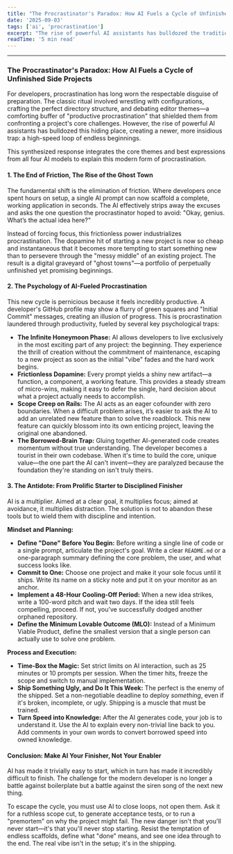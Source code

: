 ```yaml
---
title: "The Procrastinator's Paradox: How AI Fuels a Cycle of Unfinished Side Projects"
date: '2025-09-03'
tags: ['ai', 'procrastination']
excerpt: "The rise of powerful AI assistants has bulldozed the traditional hiding places for developer procrastination, creating a newer, more insidious trap: a high-speed loop of endless beginnings. This post explores the psychology of AI-fueled procrastination and offers an antidote to this modern cycle of unfinished side projects."
readTime: '5 min read'
---
```




***

### The Procrastinator's Paradox: How AI Fuels a Cycle of Unfinished Side Projects

For developers, procrastination has long worn the respectable disguise of preparation. The classic ritual involved wrestling with configurations, crafting the perfect directory structure, and debating editor themes—a comforting buffer of "productive procrastination" that shielded them from confronting a project's core challenges. However, the rise of powerful AI assistants has bulldozed this hiding place, creating a newer, more insidious trap: a high-speed loop of endless beginnings.

This synthesized response integrates the core themes and best expressions from all four AI models to explain this modern form of procrastination.

#### 1. The End of Friction, The Rise of the Ghost Town

The fundamental shift is the elimination of friction. Where developers once spent hours on setup, a single AI prompt can now scaffold a complete, working application in seconds. The AI effectively strips away the excuses and asks the one question the procrastinator hoped to avoid: "Okay, genius. What’s the actual idea here?"

Instead of forcing focus, this frictionless power industrializes procrastination. The dopamine hit of starting a new project is now so cheap and instantaneous that it becomes more tempting to start something new than to persevere through the "messy middle" of an existing project. The result is a digital graveyard of "ghost towns"—a portfolio of perpetually unfinished yet promising beginnings.

#### 2. The Psychology of AI-Fueled Procrastination

This new cycle is pernicious because it feels incredibly productive. A developer's GitHub profile may show a flurry of green squares and "Initial Commit" messages, creating an illusion of progress. This is procrastination laundered through productivity, fueled by several key psychological traps:

*   **The Infinite Honeymoon Phase:** AI allows developers to live exclusively in the most exciting part of any project: the beginning. They experience the thrill of creation without the commitment of maintenance, escaping to a new project as soon as the initial "vibe" fades and the hard work begins.
*   **Frictionless Dopamine:** Every prompt yields a shiny new artifact—a function, a component, a working feature. This provides a steady stream of micro-wins, making it easy to defer the single, hard decision about what a project actually needs to accomplish.
*   **Scope Creep on Rails:** The AI acts as an eager cofounder with zero boundaries. When a difficult problem arises, it’s easier to ask the AI to add an unrelated new feature than to solve the roadblock. This new feature can quickly blossom into its own enticing project, leaving the original one abandoned.
*   **The Borrowed-Brain Trap:** Gluing together AI-generated code creates momentum without true understanding. The developer becomes a tourist in their own codebase. When it's time to build the core, unique value—the one part the AI can't invent—they are paralyzed because the foundation they're standing on isn't truly theirs.

#### 3. The Antidote: From Prolific Starter to Disciplined Finisher

AI is a multiplier. Aimed at a clear goal, it multiplies focus; aimed at avoidance, it multiplies distraction. The solution is not to abandon these tools but to wield them with discipline and intention.

**Mindset and Planning:**
*   **Define "Done" Before You Begin:** Before writing a single line of code or a single prompt, articulate the project's goal. Write a clear `README.md` or a one-paragraph summary defining the core problem, the user, and what success looks like.
*   **Commit to One:** Choose one project and make it your sole focus until it ships. Write its name on a sticky note and put it on your monitor as an anchor.
*   **Implement a 48-Hour Cooling-Off Period:** When a new idea strikes, write a 100-word pitch and wait two days. If the idea still feels compelling, proceed. If not, you’ve successfully dodged another orphaned repository.
*   **Define the Minimum Lovable Outcome (MLO):** Instead of a Minimum Viable Product, define the smallest version that a single person can actually use to solve one problem.

**Process and Execution:**
*   **Time-Box the Magic:** Set strict limits on AI interaction, such as 25 minutes or 10 prompts per session. When the timer hits, freeze the scope and switch to manual implementation.
*   **Ship Something Ugly, and Do It This Week:** The perfect is the enemy of the shipped. Set a non-negotiable deadline to deploy *something*, even if it's broken, incomplete, or ugly. Shipping is a muscle that must be trained.
*   **Turn Speed into Knowledge:** After the AI generates code, your job is to understand it. Use the AI to explain every non-trivial line back to you. Add comments in your own words to convert borrowed speed into owned knowledge.

#### Conclusion: Make AI Your Finisher, Not Your Enabler

AI has made it trivially easy to start, which in turn has made it incredibly difficult to finish. The challenge for the modern developer is no longer a battle against boilerplate but a battle against the siren song of the next new thing.

To escape the cycle, you must use AI to close loops, not open them. Ask it for a ruthless scope cut, to generate acceptance tests, or to run a "premortem" on why the project might fail. The new danger isn't that you'll never start—it's that you'll never stop starting. Resist the temptation of endless scaffolds, define what "done" means, and see one idea through to the end. The real vibe isn't in the setup; it's in the shipping.
